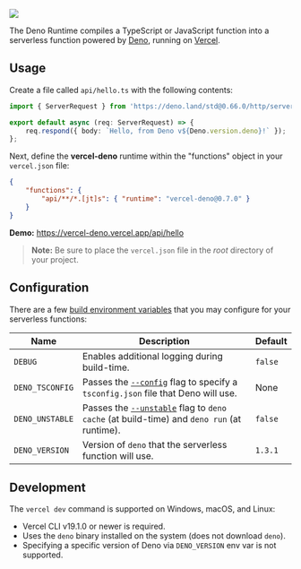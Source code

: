 [<img src="https://og-image.vercel.app/**vercel-deno**.png?theme=light&md=1&fontSize=100px&images=https%3A%2F%2Fassets.vercel.com%2Fimage%2Fupload%2Ffront%2Fassets%2Fdesign%2Fvercel-triangle-black.svg&images=https%3A%2F%2Fgithub.com%2Fdenolib%2Fhigh-res-deno-logo%2Fraw%2Fmaster%2Fdeno_hr_circle.svg&widths=184&widths=220&heights=160&heights=220">](https://github.com/TooTallNate/vercel-deno)

The Deno Runtime compiles a TypeScript or JavaScript function into a serverless
function powered by [Deno](https://deno.land), running on
[Vercel](https://vercel.com).

## Usage

Create a file called `api/hello.ts` with the following contents:

```typescript
import { ServerRequest } from 'https://deno.land/std@0.66.0/http/server.ts';

export default async (req: ServerRequest) => {
	req.respond({ body: `Hello, from Deno v${Deno.version.deno}!` });
};
```

Next, define the **vercel-deno** runtime within the "functions" object in your
`vercel.json` file:

```json
{
	"functions": {
		"api/**/*.[jt]s": { "runtime": "vercel-deno@0.7.0" }
	}
}
```

**Demo:** https://vercel-deno.vercel.app/api/hello

> **Note:** Be sure to place the `vercel.json` file in the _root_ directory of
> your project.

## Configuration

There are a few [build environment
variables](https://vercel.com/docs/configuration#project/build-env) that you
may configure for your serverless functions:

| Name            | Description                                                                                                                                                                              | Default |
| --------------- | ---------------------------------------------------------------------------------------------------------------------------------------------------------------------------------------- | ------- |
| `DEBUG`         | Enables additional logging during build-time.                                                                                                                                            | `false` |
| `DENO_TSCONFIG` | Passes the [`--config`](https://deno.land/manual/getting_started/command_line_interface#cache-and-compilation-flags) flag to specify a `tsconfig.json` file that Deno will use.          | None    |
| `DENO_UNSTABLE` | Passes the [`--unstable`](https://deno.land/manual/getting_started/command_line_interface#cache-and-compilation-flags) flag to `deno cache` (at build-time) and `deno run` (at runtime). | `false` |
| `DENO_VERSION`  | Version of `deno` that the serverless function will use.                                                                                                                                 | `1.3.1` |

## Development

The `vercel dev` command is supported on Windows, macOS, and Linux:

-   Vercel CLI v19.1.0 or newer is required.
-   Uses the `deno` binary installed on the system (does not download `deno`).
-   Specifying a specific version of Deno via `DENO_VERSION` env var is not supported.
